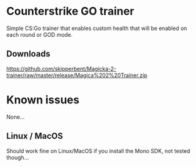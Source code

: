 # Counterstrike GO trainer
Simple CS:Go trainer that enables custom health that will be enabled on each round or GOD mode.

## Downloads
https://github.com/skipperbent/Magicka-2-trainer/raw/master/release/Magica%202%20Trainer.zip

# Known issues
None...

## Linux / MacOS
Should work fine on Linux/MacOS if you install the Mono SDK, not tested though...
